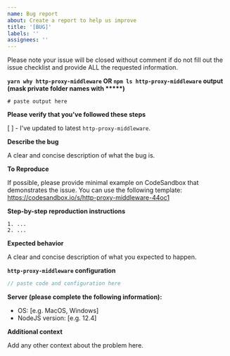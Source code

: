 ```yaml
---
name: Bug report
about: Create a report to help us improve
title: '[BUG]'
labels: ''
assignees: ''
---
```


Please note your issue will be closed without comment if do not fill out the issue checklist and provide ALL the requested information.

**`yarn why http-proxy-middleware` OR `npm ls http-proxy-middleware` output (mask private folder names with \*\*\*\*\*)**

```shell
# paste output here
```

**Please verify that you've followed these steps**

[ ] - I've updated to latest `http-proxy-middleware`.

**Describe the bug**

A clear and concise description of what the bug is.

**To Reproduce**

If possible, please provide minimal example on CodeSandbox that demonstrates the issue. You can use the following template: https://codesandbox.io/s/http-proxy-middleware-44oc1

**Step-by-step reproduction instructions**

```text
1. ...
2. ...
```

**Expected behavior**

A clear and concise description of what you expected to happen.

**`http-proxy-middleware` configuration**

```javascript
// paste code and configuration here
```

**Server (please complete the following information):**

- OS: [e.g. MacOS, Windows]
- NodeJS version: [e.g. 12.4]

**Additional context**

Add any other context about the problem here.
